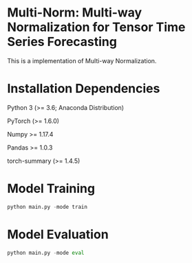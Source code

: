 # Multi-Norm: Multi-way Normalization for Tensor Time Series Forecasting
This is a implementation of Multi-way Normalization.

# Installation Dependencies

Python 3 (>= 3.6; Anaconda Distribution)

PyTorch (>= 1.6.0) 

Numpy >= 1.17.4

Pandas >= 1.0.3

torch-summary (>= 1.4.5)

# Model Training
``` python
python main.py -mode train
```

# Model Evaluation
``` python
python main.py -mode eval
```
